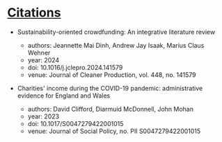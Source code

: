 # [Citations](#citations)

* Sustainability-oriented crowdfunding: An integrative literature review
  - authors: Jeannette Mai Dinh, Andrew Jay Isaak, Marius Claus Wehner
  - year: 2024
  - doi: 10.1016/j.jclepro.2024.141579
  - venue: Journal of Cleaner Production, vol. 448, no. 141579

* Charities' income during the COVID-19 pandemic: administrative evidence  for England and Wales
  - authors: David Clifford, Diarmuid McDonnell, John Mohan
  - year: 2023
  - doi: 10.1017/S0047279422001015
  - venue: Journal of Social Policy, no. PII S0047279422001015

